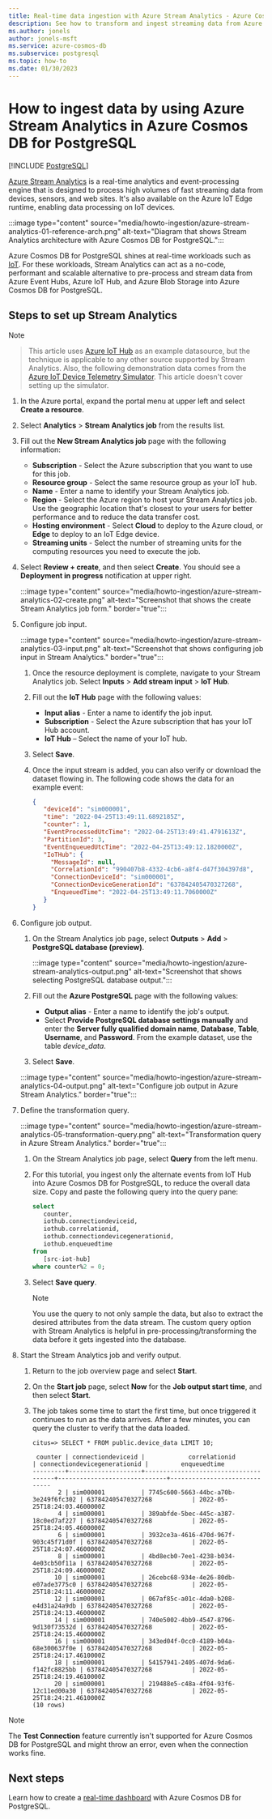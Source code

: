 ```yaml
---
title: Real-time data ingestion with Azure Stream Analytics - Azure Cosmos DB for PostgreSQL
description: See how to transform and ingest streaming data from Azure Cosmos DB for PostgreSQL by using Azure Stream Analytics.
ms.author: jonels
author: jonels-msft
ms.service: azure-cosmos-db
ms.subservice: postgresql
ms.topic: how-to
ms.date: 01/30/2023
---
```


# How to ingest data by using Azure Stream Analytics in Azure Cosmos DB for PostgreSQL

[!INCLUDE [PostgreSQL](../includes/appliesto-postgresql.md)]

[Azure Stream Analytics](https://azure.microsoft.com/services/stream-analytics/#features)
is a real-time analytics and event-processing engine that is designed to
process high volumes of fast streaming data from devices, sensors, and web
sites. It's also available on the Azure IoT Edge runtime, enabling data
processing on IoT devices.

:::image type="content" source="media/howto-ingestion/azure-stream-analytics-01-reference-arch.png" alt-text="Diagram that shows Stream Analytics architecture with Azure Cosmos DB for PostgreSQL.":::

Azure Cosmos DB for PostgreSQL shines at real-time workloads such as
[IoT](quickstart-build-scalable-apps-model-high-throughput.md). For these workloads,
Stream Analytics can act as a no-code, performant and scalable
alternative to pre-process and stream data from Azure Event Hubs, Azure IoT Hub, and Azure
Blob Storage into Azure Cosmos DB for PostgreSQL.

## Steps to set up Stream Analytics

> [!NOTE]
>> This article uses [Azure IoT Hub](/azure/iot-hub/iot-concepts-and-iot-hub)
> as an example datasource, but the technique is applicable to any other source
> supported by Stream Analytics. Also, the following demonstration data comes from the
> [Azure IoT Device Telemetry Simulator](https://github.com/Azure-Samples/Iot-Telemetry-Simulator). This
> article doesn't cover setting up the simulator.

1. In the Azure portal, expand the portal menu at upper left and select **Create a resource**.
1. Select **Analytics** > **Stream Analytics job** from the results list.
1. Fill out the **New Stream Analytics job** page with the following information:
   * **Subscription** - Select the Azure subscription that you want to use for this job.
   * **Resource group** - Select the same resource group as your IoT hub.
   * **Name** - Enter a name to identify your Stream Analytics job.
   * **Region** - Select the Azure region to host your Stream Analytics job. Use the geographic location that's closest to your users for better performance and to reduce the data transfer cost.
   * **Hosting environment** - Select **Cloud** to deploy to the Azure cloud, or **Edge** to deploy to an IoT Edge device.
   * **Streaming units** - Select the number of streaming units for the computing resources you need to execute the job.
1. Select **Review + create**, and then select **Create**. You should see a **Deployment in progress** notification at upper right.

   :::image type="content" source="media/howto-ingestion/azure-stream-analytics-02-create.png" alt-text="Screenshot that shows the create Stream Analytics job form." border="true":::

1. Configure job input.

   :::image type="content" source="media/howto-ingestion/azure-stream-analytics-03-input.png" alt-text="Screenshot that shows configuring job input in Stream Analytics." border="true":::

   1. Once the resource deployment is complete, navigate to your Stream Analytics
      job. Select **Inputs** > **Add stream input** > **IoT Hub**.

   1. Fill out the **IoT Hub** page with the following values:
      * **Input alias** - Enter a name to identify the job input.
      * **Subscription** - Select the Azure subscription that has your IoT Hub account.
      * **IoT Hub** – Select the name of your IoT hub.
   1. Select **Save**.
   1. Once the input stream is added, you can also verify or download the dataset flowing in.
      The following code shows the data for an example event:

      ```json
      {
         "deviceId": "sim000001",
         "time": "2022-04-25T13:49:11.6892185Z",
         "counter": 1,
         "EventProcessedUtcTime": "2022-04-25T13:49:41.4791613Z",
         "PartitionId": 3,
         "EventEnqueuedUtcTime": "2022-04-25T13:49:12.1820000Z",
         "IoTHub": {
           "MessageId": null,
           "CorrelationId": "990407b8-4332-4cb6-a8f4-d47f304397d8",
           "ConnectionDeviceId": "sim000001",
           "ConnectionDeviceGenerationId": "637842405470327268",
           "EnqueuedTime": "2022-04-25T13:49:11.7060000Z"
         }
      }
      ```

1. Configure job output.

   1. On the Stream Analytics job page, select **Outputs** > **Add** > **PostgreSQL database (preview)**.

      :::image type="content" source="media/howto-ingestion/azure-stream-analytics-output.png" alt-text="Screenshot that shows selecting PostgreSQL database output.":::

   1. Fill out the **Azure PostgreSQL** page with the following values:
      * **Output alias** - Enter a name to identify the job's output.
      * Select **Provide PostgreSQL database settings manually** and enter the **Server fully qualified domain name**, **Database**, **Table**, **Username**, and **Password**. From the example dataset, use the table *device_data*.
   1. Select **Save**.

   :::image type="content" source="media/howto-ingestion/azure-stream-analytics-04-output.png" alt-text="Configure job output in Azure Stream Analytics." border="true":::

1. Define the transformation query.

   :::image type="content" source="media/howto-ingestion/azure-stream-analytics-05-transformation-query.png" alt-text="Transformation query in Azure Stream Analytics." border="true":::

   1. On the Stream Analytics job page, select **Query** from the left menu.
   1. For this tutorial, you ingest only the alternate events from IoT Hub into Azure Cosmos DB for PostgreSQL, to reduce the overall data size. Copy and paste the following query into the query pane:

      ```sql
      select
         counter,
         iothub.connectiondeviceid,
         iothub.correlationid,
         iothub.connectiondevicegenerationid,
         iothub.enqueuedtime
      from
         [src-iot-hub]
      where counter%2 = 0;
      ```

   1. Select **Save query**.

      > [!NOTE]
      > You use the query to not only sample the data, but also to extract the
      > desired attributes from the data stream. The custom query option with
      > Stream Analytics is helpful in pre-processing/transforming the data
      > before it gets ingested into the database.

1. Start the Stream Analytics job and verify output.

   1. Return to the job overview page and select **Start**.
   1. On the **Start job** page, select **Now** for the **Job output start time**, and then select **Start**.
   1. The job takes some time to start the first time, but once triggered it continues to run as the data arrives. After a few minutes, you can query the cluster to verify that the data loaded.

      ```output
      citus=> SELECT * FROM public.device_data LIMIT 10;

       counter | connectiondeviceid |            correlationid             | connectiondevicegenerationid |         enqueuedtime
      ---------+--------------------+--------------------------------------+------------------------------+------------------------------
             2 | sim000001          | 7745c600-5663-44bc-a70b-3e249f6fc302 | 637842405470327268           | 2022-05-25T18:24:03.4600000Z
             4 | sim000001          | 389abfde-5bec-445c-a387-18c0ed7af227 | 637842405470327268           | 2022-05-25T18:24:05.4600000Z
             6 | sim000001          | 3932ce3a-4616-470d-967f-903c45f71d0f | 637842405470327268           | 2022-05-25T18:24:07.4600000Z
             8 | sim000001          | 4bd8ecb0-7ee1-4238-b034-4e03cb50f11a | 637842405470327268           | 2022-05-25T18:24:09.4600000Z
            10 | sim000001          | 26cebc68-934e-4e26-80db-e07ade3775c0 | 637842405470327268           | 2022-05-25T18:24:11.4600000Z
            12 | sim000001          | 067af85c-a01c-4da0-b208-e4d31a24a9db | 637842405470327268           | 2022-05-25T18:24:13.4600000Z
            14 | sim000001          | 740e5002-4bb9-4547-8796-9d130f73532d | 637842405470327268           | 2022-05-25T18:24:15.4600000Z
            16 | sim000001          | 343ed04f-0cc0-4189-b04a-68e300637f0e | 637842405470327268           | 2022-05-25T18:24:17.4610000Z
            18 | sim000001          | 54157941-2405-407d-9da6-f142fc8825bb | 637842405470327268           | 2022-05-25T18:24:19.4610000Z
            20 | sim000001          | 219488e5-c48a-4f04-93f6-12c11ed00a30 | 637842405470327268           | 2022-05-25T18:24:21.4610000Z
      (10 rows)
      ```

> [!NOTE]
> The **Test Connection** feature currently isn't supported for Azure Cosmos DB for PostgreSQL and might throw an error, even when the connection works fine.

## Next steps

Learn how to create a [real-time dashboard](tutorial-design-database-realtime.md) with Azure Cosmos DB for PostgreSQL.

